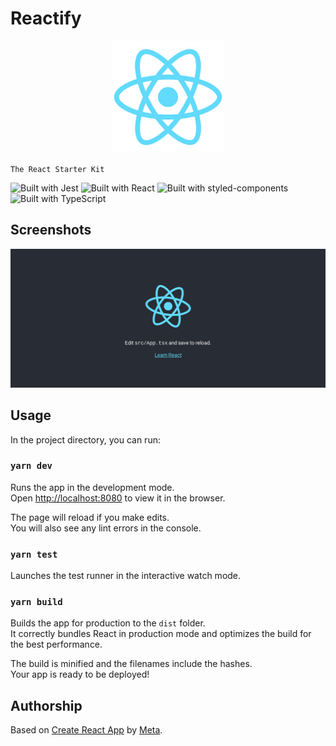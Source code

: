 # Reactify

<p align="center">
    <img src="./assets/icons/apple-touch-icon.png" alt="Reactify logo" />

    The React Starter Kit

</p>

![Built with Jest](https://img.shields.io/badge/Jest-C21325.svg?style=for-the-badge&logo=Jest&logoColor=white)
![Built with React](https://img.shields.io/badge/React-20232A?style=for-the-badge&logo=react&logoColor=61DAFB)
![Built with styled-components](https://img.shields.io/badge/styled--components-DB7093?style=for-the-badge&logo=styled-components&logoColor=white)
![Built with TypeScript](https://img.shields.io/badge/TypeScript-007ACC?style=for-the-badge&logo=typescript&logoColor=white)

## Screenshots

![Homepage](./assets/images/reactify-homepage.png)

## Usage

In the project directory, you can run:

### `yarn dev`

Runs the app in the development mode.\
Open [http://localhost:8080](http://localhost:8080) to view it in the browser.

The page will reload if you make edits.\
You will also see any lint errors in the console.

### `yarn test`

Launches the test runner in the interactive watch mode.

### `yarn build`

Builds the app for production to the `dist` folder.\
It correctly bundles React in production mode and optimizes the build for the best
performance.

The build is minified and the filenames include the hashes.\
Your app is ready to be deployed!

## Authorship

Based on [Create React App](https://create-react-app.dev) by
[Meta](https://opensource.fb.com).
